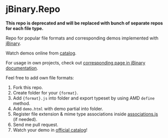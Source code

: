 jBinary.Repo
==================

**This repo is deprecated and will be replaced with bunch of separate repos for each file type.**

Repo for popular file formats and corresponding demos implemented with [jBinary](https://github.com/jDataView/jBinary).

Watch demos online from [catalog](https://jDataView.github.io/jBinary.Repo/).

For usage in own projects, check out [corresponding page in jBinary documentation](https://github.com/jDataView/jBinary/wiki/The-Repo).

Feel free to add own file formats:
  1. Fork this repo.
  2. Create folder for your `{format}`.
  4. Add `{format}.js` into folder and export typeset by using AMD `define` method.
  5. Add `demo.html` with demo partial into folder.
  6. Register file extension & mime type associations inside [associations.js](https://github.com/jDataView/jBinary.Repo/blob/gh-pages/assoiations.js) (if needed).
  7. Send me pull request.
  8. Watch your demo in [official catalog](https://jDataView.github.io/jBinary.Repo/)!
